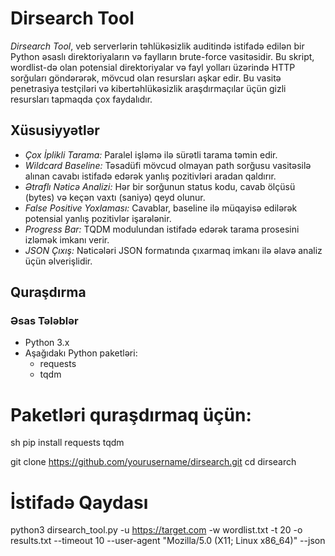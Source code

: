 # Dirsearch Tool

*Dirsearch Tool*, veb serverlərin təhlükəsizlik auditində istifadə edilən bir Python əsaslı direktoriyaların və faylların brute-force vasitəsidir.
 Bu skript, wordlist-də olan potensial direktoriyalar və fayl yolları üzərində HTTP sorğuları göndərərək, mövcud olan resursları aşkar edir.
 Bu vasitə penetrasiya testçiləri və kibertəhlükəsizlik araşdırmaçılar üçün gizli resursları tapmaqda çox faydalıdır.

## Xüsusiyyətlər

- *Çox İplikli Tarama:* Paralel işləmə ilə sürətli tarama təmin edir.
- *Wildcard Baseline:* Təsadüfi mövcud olmayan path sorğusu vasitəsilə alınan cavabı istifadə edərək yanlış pozitivləri aradan qaldırır.
- *Ətraflı Nəticə Analizi:* Hər bir sorğunun status kodu, cavab ölçüsü (bytes) və keçən vaxtı (saniyə) qeyd olunur.
- *False Positive Yoxlaması:* Cavablar, baseline ilə müqayisə edilərək potensial yanlış pozitivlər işarələnir.
- *Progress Bar:* TQDM modulundan istifadə edərək tarama prosesini izləmək imkanı verir.
- *JSON Çıxış:* Nəticələri JSON formatında çıxarmaq imkanı ilə əlavə analiz üçün əlverişlidir.

## Quraşdırma

### Əsas Tələblər

- Python 3.x
- Aşağıdakı Python paketləri:
  - requests
  - tqdm

# Paketləri quraşdırmaq üçün:

sh
pip install requests tqdm

git clone https://github.com/yourusername/dirsearch.git
cd dirsearch

# İstifadə Qaydası

python3 dirsearch_tool.py -u https://target.com -w wordlist.txt -t 20 -o results.txt --timeout 10 --user-agent "Mozilla/5.0 (X11; Linux x86_64)" --json
